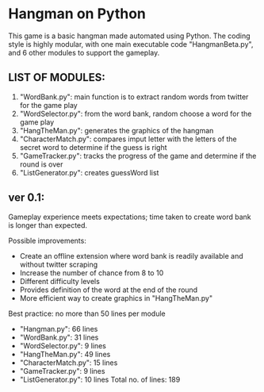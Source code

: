 # Hangman on Python

This game is a basic hangman made automated using Python.
The coding style is highly modular, with one main executable code "HangmanBeta.py",
and 6 other modules to support the gameplay.

## LIST OF MODULES:
1. "WordBank.py": main function is to extract random words from twitter for the game play
2. "WordSelector.py": from the word bank, random choose a word for the game play
3. "HangTheMan.py": generates the graphics of the hangman
4. "CharacterMatch.py": compares imput letter with the letters of the secret word to determine if the guess is right
5. "GameTracker.py": tracks the progress of the game and determine if the round is over
6. "ListGenerator.py": creates guessWord list

## ver 0.1:
Gameplay experience meets expectations; time taken to create word bank is longer than expected.

Possible improvements:
- Create an offline extension where word bank is readily available and without twitter scraping
- Increase the number of chance from 8 to 10
- Different difficulty levels
- Provides definition of the word at the end of the round 
- More efficient way to create graphics in "HangTheMan.py"

Best practice: no more than 50 lines per module
- "Hangman.py": 66 lines
- "WordBank.py": 31 lines
- "WordSelector.py": 9 lines
- "HangTheMan.py": 49 lines
- "CharacterMatch.py": 15 lines
- "GameTracker.py": 9 lines
- "ListGenerator.py": 10 lines
Total no. of lines: 189
